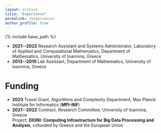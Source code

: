 ```yaml
---
layout: archive
title: "Experience"
permalink: /experience/
author_profile: true
---
```


{% include base_path %}

* **2021--2022** Research Assistant and Systems Administrator, Laboratory of Applied and Computational Mathematics, Department of Mathematics, University of Ioannina, Greece
* **2013--2019** Lab Assistant, Department of Mathematics, University of Ioannina, Greece

Funding
=
* **2023** Travel Grant, Algorithms and Complexity Department, Max Planck Institute for Informatics (**MPI-INF**)
* **2021--2022** Contract, Research Committee, University of Ioannina, Greece<br>Project: **DIONI: Computing Infrastracture for Big Data Processing and Analysis**, cofunded by Greece and the European Union
